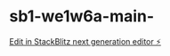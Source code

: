 # sb1-we1w6a-main-

[Edit in StackBlitz next generation editor ⚡️](https://stackblitz.com/~/github.com/cayenne0430/sb1-we1w6a-main-)
